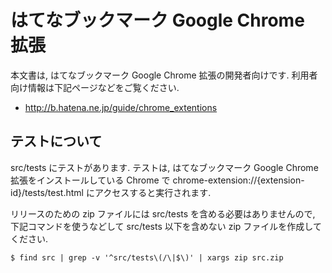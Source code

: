 # はてなブックマーク Google Chrome 拡張

本文書は, はてなブックマーク Google Chrome 拡張の開発者向けです.
利用者向け情報は下記ページなどをご覧ください.

* http://b.hatena.ne.jp/guide/chrome_extentions

## テストについて

src/tests にテストがあります.
テストは, はてなブックマーク Google Chrome 拡張をインストールしている Chrome で
chrome-extension://{extension-id}/tests/test.html にアクセスすると実行されます.

リリースのための zip ファイルには src/tests を含める必要はありませんので,
下記コマンドを使うなどして src/tests 以下を含めない zip ファイルを作成してください.

````
$ find src | grep -v '^src/tests\(/\|$\)' | xargs zip src.zip
````
